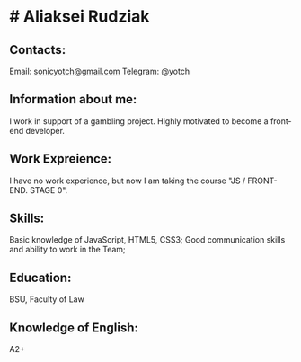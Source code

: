 # # Aliaksei Rudziak
## **Contacts:**
Email: sonicyotch@gmail.com
Telegram: @yotch
## Information about me:
I work in support of a gambling project. Highly motivated to become a front-end developer.
## Work Expreience:
I have no work experience, but now I am taking the course "JS / FRONT-END. STAGE 0".
## Skills:
Basic knowledge of JavaScript, HTML5, CSS3;
Good communication skills and ability to work in the Team;
## Education: 
BSU, Faculty of Law
## Knowledge of English: 
A2+